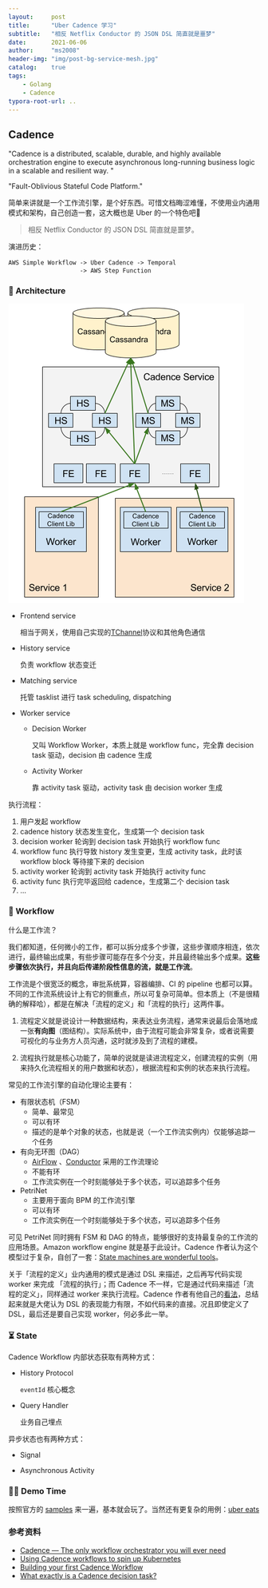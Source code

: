 ```yaml
---
layout:     post
title:      "Uber Cadence 学习"
subtitle:   "相反 Netflix Conductor 的 JSON DSL 简直就是噩梦"
date:       2021-06-06
author:     "ms2008"
header-img: "img/post-bg-service-mesh.jpg"
catalog:    true
tags:
    - Golang
    - Cadence
typora-root-url: ..
---
```


## Cadence

"Cadence is a distributed, scalable, durable, and highly available orchestration engine to execute asynchronous long-running business logic in a scalable and resilient way. "

"Fault-Oblivious Stateful Code Platform."

简单来讲就是一个工作流引擎，是个好东西。可惜文档晦涩难懂，不使用业内通用模式和架构，自己创造一套，这大概也是 Uber 的一个特色吧🐶

> 相反 Netflix Conductor 的 JSON DSL 简直就是噩梦。

演进历史：

```
AWS Simple Workflow -> Uber Cadence -> Temporal
    	            -> AWS Step Function
```

### 🧩 Architecture

![](/img/in-post/cadence-overview.png)

- Frontend service

  相当于网关，使用自己实现的[TChannel][5]协议和其他角色通信

- History service

  负责 workflow 状态变迁

- Matching service

  托管 tasklist 进行 task scheduling, dispatching

- Worker service

  - Decision Worker

    又叫 Workflow Worker，本质上就是 workflow func，完全靠 decision task 驱动，decision 由 cadence 生成

  - Activity Worker

    靠 activity task 驱动，activity task 由 decision worker 生成


执行流程：

1. 用户发起 workflow
2. cadence history 状态发生变化，生成第一个 decision task
3. decision worker 轮询到 decision task 开始执行 workflow func
4. workflow func 执行导致 history 发生变更，生成 activity task，此时该 workflow block 等待接下来的 decision
5. activity worker 轮询到 activity task 开始执行 activity func
6. activity func 执行完毕返回给 cadence，生成第二个 decision task
7. ...

### 🚥 Workflow

什么是工作流？

我们都知道，任何微小的工作，都可以拆分成多个步骤，这些步骤顺序相连，依次进行，最终输出成果，有些步骤可能存在多个分支，并且最终输出多个成果。**这些步骤依次执行，并且向后传递阶段性信息的流，就是工作流**。

工作流是个很宽泛的概念，审批系统算，容器编排、CI 的 pipeline 也都可以算。不同的工作流系统设计上有它的侧重点，所以可复杂可简单。但本质上（不是很精确的解释哈），都是在解决「流程的定义」和「流程的执行」这两件事。

1. 流程定义就是说设计一种数据结构，来表达业务流程，通常来说最后会落地成一张**有向图**（图结构）。实际系统中，由于流程可能会非常复杂，或者说需要可视化的与业务方人员沟通，这时就涉及到了流程的建模。

2. 流程执行就是核心功能了，简单的说就是读进流程定义，创建流程的实例（用来持久化流程相关的用户数据和状态），根据流程和实例的状态来执行流程。

常见的工作流引擎的自动化理论主要有：

- 有限状态机（FSM）
  - 简单、最常见
  - 可以有环
  - 描述的是单个对象的状态，也就是说（一个工作流实例内）仅能够追踪一个任务
- 有向无环图（DAG）
  - [AirFlow](https://airflow.apache.org) 、[Conductor](https://netflix.github.io/conductor) 采用的工作流理论
  - 不能有环
  - 工作流实例在一个时刻能够处于多个状态，可以追踪多个任务
- PetriNet
  - 主要用于面向 BPM 的工作流引擎
  - 可以有环
  - 工作流实例在一个时刻能够处于多个状态，可以追踪多个任务

可见 PetriNet 同时拥有 FSM 和 DAG 的特点，能够很好的支持最复杂的工作流的应用场景。Amazon workflow engine 就是基于此设计。Cadence 作者认为这个模型过于复杂，自创了一套：[State machines are wonderful tools][1]。

关于「流程的定义」业内通用的模式是通过 DSL 来描述，之后再写代码实现 worker 来完成 「流程的执行」；而 Cadence 不一样，它是通过代码来描述「流程的定义」，同样通过 worker 来执行流程。Cadence 作者有他自己的[看法][2]，总结起来就是大佬认为 DSL 的表现能力有限，不如代码来的直接。况且即使定义了 DSL，最后还是要自己实现 worker，何必多此一举。

###  ⏳ State

Cadence Workflow 内部状态获取有两种方式：

- History Protocol

  `eventId` 核心概念

- Query Handler

  业务自己埋点

异步状态也有两种方式：

- Signal

- Asynchronous Activity

### 👨‍💻 Demo Time

按照官方的 [samples][3] 来一遍，基本就会玩了。当然还有更复杂的用例：[uber eats][4]

### 参考资料

- [Cadence — The only workflow orchestrator you will ever need](https://blog.usejournal.com/cadence-the-only-workflow-orchestrator-you-will-ever-need-ea8f74ed5563)
- [Using Cadence workflows to spin up Kubernetes](https://banzaicloud.com/blog/introduction-to-cadence)
- [Building your first Cadence Workflow](https://medium.com/stashaway-engineering/building-your-first-cadence-workflow-e61a0b29785)
- [What exactly is a Cadence decision task?](https://stackoverflow.com/questions/62904129/what-exactly-is-a-cadence-decision-task)

[1]: https://news.ycombinator.com/item?id=25614487
[2]: https://news.ycombinator.com/item?id=19734067
[3]: https://github.com/uber-common/cadence-samples
[4]: https://github.com/ms2008/cadence-codelab
[5]: https://github.com/uber/tchannel-go

